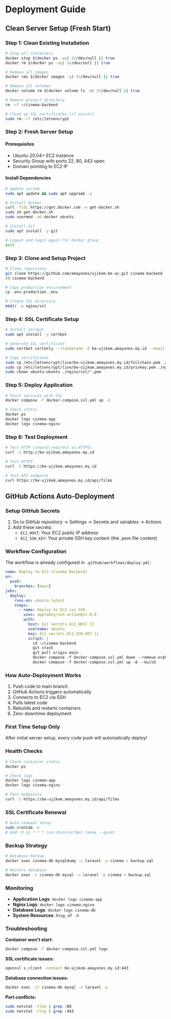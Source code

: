 # Deployment Guide

## Clean Server Setup (Fresh Start)

### Step 1: Clean Existing Installation
```bash
# Stop all containers
docker stop $(docker ps -aq) 2>/dev/null || true
docker rm $(docker ps -aq) 2>/dev/null || true

# Remove all images
docker rmi $(docker images -q) 2>/dev/null || true

# Remove all volumes
docker volume rm $(docker volume ls -q) 2>/dev/null || true

# Remove project directory
rm -rf ~/cinema-backend

# Clean up SSL certificates (if exists)
sudo rm -rf /etc/letsencrypt
```

### Step 2: Fresh Server Setup

#### Prerequisites
- Ubuntu 20.04+ EC2 instance
- Security Group with ports 22, 80, 443 open
- Domain pointing to EC2 IP

#### Install Dependencies
```bash
# Update system
sudo apt update && sudo apt upgrade -y

# Install Docker
curl -fsSL https://get.docker.com -o get-docker.sh
sudo sh get-docker.sh
sudo usermod -aG docker ubuntu

# Install Git
sudo apt install -y git

# Logout and login again for docker group
exit
```

### Step 3: Clone and Setup Project
```bash
# Clone repository
git clone https://github.com/amayones/ujikom-be-ac.git cinema-backend
cd cinema-backend

# Copy production environment
cp .env.production .env

# Create SSL directory
mkdir -p nginx/ssl
```

### Step 4: SSL Certificate Setup
```bash
# Install Certbot
sudo apt install -y certbot

# Generate SSL certificate
sudo certbot certonly --standalone -d be-ujikom.amayones.my.id --email your-email@domain.com --agree-tos --non-interactive

# Copy certificates
sudo cp /etc/letsencrypt/live/be-ujikom.amayones.my.id/fullchain.pem ./nginx/ssl/cert.pem
sudo cp /etc/letsencrypt/live/be-ujikom.amayones.my.id/privkey.pem ./nginx/ssl/key.pem
sudo chown ubuntu:ubuntu ./nginx/ssl/*.pem
```

### Step 5: Deploy Application
```bash
# Start services with SSL
docker compose -f docker-compose.ssl.yml up -d

# Check status
docker ps
docker logs cinema-app
docker logs cinema-nginx
```

### Step 6: Test Deployment
```bash
# Test HTTP (should redirect to HTTPS)
curl -I http://be-ujikom.amayones.my.id

# Test HTTPS
curl -I https://be-ujikom.amayones.my.id

# Test API endpoint
curl https://be-ujikom.amayones.my.id/api/films
```

## GitHub Actions Auto-Deployment

### Setup GitHub Secrets
1. Go to GitHub repository → Settings → Secrets and variables → Actions
2. Add these secrets:
   - `EC2_HOST`: Your EC2 public IP address
   - `EC2_SSH_KEY`: Your private SSH key content (the .pem file content)

### Workflow Configuration
The workflow is already configured in `.github/workflows/deploy.yml`:

```yaml
name: Deploy to EC2 (Cinema Backend)
on:
  push:
    branches: [main]
jobs:
  deploy:
    runs-on: ubuntu-latest
    steps:
      - name: Deploy to EC2 via SSH
        uses: appleboy/ssh-action@v1.0.0
        with:
          host: ${{ secrets.EC2_HOST }}
          username: ubuntu
          key: ${{ secrets.EC2_SSH_KEY }}
          script: |
            cd ~/cinema-backend
            git stash
            git pull origin main
            docker compose -f docker-compose.ssl.yml down --remove-orphans
            docker compose -f docker-compose.ssl.yml up -d --build
```

### How Auto-Deployment Works
1. Push code to main branch
2. GitHub Actions triggers automatically
3. Connects to EC2 via SSH
4. Pulls latest code
5. Rebuilds and restarts containers
6. Zero-downtime deployment

### First Time Setup Only
After initial server setup, every code push will automatically deploy!

### Health Checks

```bash
# Check container status
docker ps

# Check logs
docker logs cinema-app
docker logs cinema-nginx

# Test endpoints
curl -I https://be-ujikom.amayones.my.id/api/films
```

### SSL Certificate Renewal

```bash
# Auto-renewal setup
sudo crontab -e
# Add: 0 12 * * * /usr/bin/certbot renew --quiet
```

### Backup Strategy

```bash
# Database backup
docker exec cinema-db mysqldump -u laravel -p cinema > backup.sql

# Restore database
docker exec -i cinema-db mysql -u laravel -p cinema < backup.sql
```

### Monitoring

- **Application Logs**: `docker logs cinema-app`
- **Nginx Logs**: `docker logs cinema-nginx`
- **Database Logs**: `docker logs cinema-db`
- **System Resources**: `htop`, `df -h`

### Troubleshooting

**Container won't start:**
```bash
docker compose -f docker-compose.ssl.yml logs
```

**SSL certificate issues:**
```bash
openssl s_client -connect be-ujikom.amayones.my.id:443
```

**Database connection issues:**
```bash
docker exec -it cinema-db mysql -u laravel -p
```

**Port conflicts:**
```bash
sudo netstat -tlnp | grep :80
sudo netstat -tlnp | grep :443
```